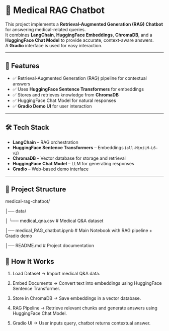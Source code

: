 # 🏥 Medical RAG Chatbot

This project implements a **Retrieval-Augmented Generation (RAG) Chatbot** for answering medical-related queries.  
It combines **LangChain**, **HuggingFace Embeddings**, **ChromaDB**, and a **HuggingFace Chat Model** to provide accurate, context-aware answers.  
A **Gradio** interface is used for easy interaction.  

---

## 🚀 Features
- ✅ Retrieval-Augmented Generation (RAG) pipeline for contextual answers  
- ✅ Uses **HuggingFace Sentence Transformers** for embeddings  
- ✅ Stores and retrieves knowledge from **ChromaDB**  
- ✅ HuggingFace Chat Model for natural responses  
- ✅ **Gradio Demo UI** for user interaction  

---

## 🛠️ Tech Stack
- **LangChain** – RAG orchestration  
- **HuggingFace Sentence Transformers** – Embeddings (`all-MiniLM-L6-v2`)  
- **ChromaDB** – Vector database for storage and retrieval  
- **HuggingFace Chat Model** – LLM for generating responses  
- **Gradio** – Web-based demo interface  

---

## 📂 Project Structure

medical-rag-chatbot/

│── data/

│ └── medical_qna.csv # Medical Q&A dataset

│── medical_RAG_chatbot.ipynb # Main Notebook with RAG pipeline + Gradio demo

│── README.md # Project documentation

## 🔧 How It Works

1. Load Dataset → Import medical Q&A data.

2. Embed Documents → Convert text into embeddings using HuggingFace Sentence Transformer.

3. Store in ChromaDB → Save embeddings in a vector database.

4. RAG Pipeline → Retrieve relevant chunks and generate answers using HuggingFace Chat Model.

5. Gradio UI → User inputs query, chatbot returns contextual answer.
